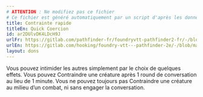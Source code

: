 ```yaml
---
# ATTENTION : Ne modifiez pas ce fichier
# Ce fichier est généré automatiquement par un script d'après les données du module Foundry VTT officiel et de sa traduction
title: Contrainte rapide
titleEn: Quick Coercion
id: ar2DUlvDK4LDcH9J
urlFr: https://gitlab.com/pathfinder-fr/foundryvtt-pathfinder2-fr/-/blob/master/data/feats/ar2DUlvDK4LDcH9J.htm
urlEn: https://gitlab.com/hooking/foundry-vtt---pathfinder-2e/-/blob/master/packs/data/feats.db/quick-coercion.json
layout: dons
---
```

Vous pouvez intimider les autres simplement par le choix de quelques effets. Vous pouvez Contraindre une créature après 1 round de conversation au lieu de 1 minute. Vous ne pouvez toujours pas Contraindre une créature au milieu d’un combat, ni sans engager la conversation.
